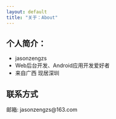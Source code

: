 ```yaml
---
layout: default
title: "关于：About"
---
```


## 个人简介：

* jasonzengzs
* Web后台开发、Android应用开发爱好者
* 来自广西 现居深圳

## 联系方式

<p class="contact">
邮箱: jasonzengzs@163.com
</p>

